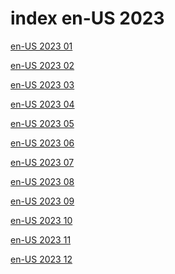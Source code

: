 # index en-US 2023

<a href="./01">en-US 2023 01</a>

<a href="./02">en-US 2023 02</a>

<a href="./03">en-US 2023 03</a>

<a href="./04">en-US 2023 04</a>

<a href="./05">en-US 2023 05</a>

<a href="./06">en-US 2023 06</a>

<a href="./07">en-US 2023 07</a>

<a href="./08">en-US 2023 08</a>

<a href="./09">en-US 2023 09</a>

<a href="./10">en-US 2023 10</a>

<a href="./11">en-US 2023 11</a>

<a href="./12">en-US 2023 12</a>
